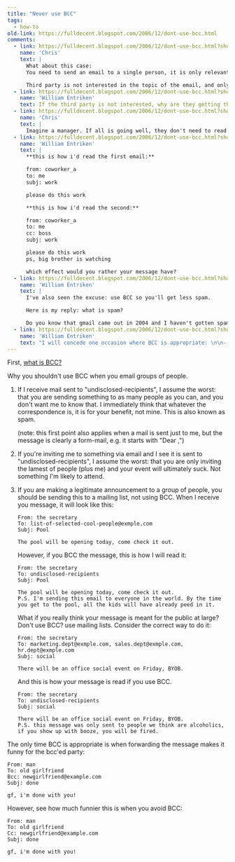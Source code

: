 ```yaml
---
title: "Never use BCC"
tags:
  - how-to
old-link: https://fulldecent.blogspot.com/2006/12/dont-use-bcc.html
comments:
  - link: https://fulldecent.blogspot.com/2006/12/dont-use-bcc.html?showComment=1165839180000#c5302817174548080268
    name: 'Chris'
    text: |
      What about this case:
      You need to send an email to a single person, it is only relevant to them. However, in response to the message, the recipient is likely to a) respond to sender, or b) call a third party for further clarification.

      Third party is not interested in the topic of the email, and only becomes interested if recipient follows up with him instead of reply. This is a case where third party should be BCC rather than CC, since they *should* have no interest in the email.
  - link: https://fulldecent.blogspot.com/2006/12/dont-use-bcc.html?showComment=1165843140000#c5999327847066247084
    name: 'William Entriken'
    text: If the third party is not interested, why are they getting the message?
  - link: https://fulldecent.blogspot.com/2006/12/dont-use-bcc.html?showComment=1165885440000#c319809591162992495
    name: 'Chris'
    text: |
      Imagine a manager. If all is going well, they don't need to read all the interim details. If something is not going well, they will want to go back and read details before responding poorly.
  - link: https://fulldecent.blogspot.com/2006/12/dont-use-bcc.html?showComment=1194387600000#c2997258425646101426
    name: 'William Entriken'
    text: |
      **this is how i'd read the first email:**

      from: coworker_a
      to: me
      subj: work

      please do this work

      **this is how i'd read the second:**

      from: coworker_a
      to: me
      cc: boss
      subj: work

      please do this work
      ps, big brother is watching

      which effect would you rather your message have?
  - link: https://fulldecent.blogspot.com/2006/12/dont-use-bcc.html?showComment=1251589720202#c9204063561060732573
    name: 'William Entriken'
    text: |
      I've also seen the excuse: use BCC so you'll get less spam.

      Here is my reply: what is spam?

      Do you know that gmail came out in 2004 and I haven't gotten spam since?
  - link: https://fulldecent.blogspot.com/2006/12/dont-use-bcc.html?showComment=1279055436968#c3971554742918804071
    name: 'William Entriken'
    text: "I will concede one occasion where BCC is appropriate: \n\n--------\nFrom: Warren Buffet\nTo: Candidate A, Candidate B, Candidate C, Candidate D\nSubj: Succession\n\nDear Applicant,\nCongratulations, I have chosen a list of candidates to succeed me, which includes you. A candidate which is still alive by the time I am unable to run Berkshire Hathaway will be chosen at random.\n\nSincerely,\nWB\n--------\n\nWhen you need to protect your recipients' identities (not just because of spam, R.I.P. 2004) you should explicitly describe the nature and quantity of the recipient list.\n"
---
```


First, [what is BCC?](https://en.wikipedia.org/wiki/Blind_Carbon_Copy)

Why you shouldn't use BCC when you email groups of people.

1. If I receive mail sent to "undisclosed-recipients", I assume the worst: that you are sending something to as many people as you can, and you don't want me to know that. I immediately think that whatever the correspondence is, it is for your benefit, not mine. This is also known as spam.

   (note: this first point also applies when a mail is sent just to me, but the message is clearly a form-mail, e.g. it starts with "Dear <my full first name>,")

2. If you're inviting me to something via email and I see it is sent to "undisclosed-recipients", I assume the worst: that you are only inviting the lamest of people (plus me) and your event will ultimately suck. Not something I'm likely to attend.

3. If you are making a legitimate announcement to a group of people, you should be sending this to a mailing list, not using BCC. When I receive you message, it will look like this:

   ```
   From: the secretary
   To: list-of-selected-cool-people@exmple.com
   Subj: Pool
   
   The pool will be opening today, come check it out.
   ```

   However, if you BCC the message, this is how I will read it:

   ```
   From: the secretary
   To: undisclosed-recipients
   Subj: Pool
   
   The pool will be opening today, come check it out.
   P.S. I'm sending this email to everyone in the world. By the time you get to the pool, all the kids will have already peed in it.
   ```

   What if you really think your message is meant for the public at large? Don't use BCC? use mailing lists. Consider the correct way to do it:

   ```
   From: the secretary
   To: marketing.dept@exmple.com, sales.dept@exmple.com, hr.dept@exmple.com
   Subj: social
   
   There will be an office social event on Friday, BYOB.
   ```

   And this is how your message is read if you use BCC.

   ```
   From: the secretary
   To: undisclosed-recipients
   Subj: social
   
   There will be an office social event on Friday, BYOB.
   P.S. this message was only sent to people we think are alcoholics, if you show up with booze, you will be fired.
   ```

The only time BCC is appropriate is when forwarding the message makes it funny for the bcc'ed party:

```
From: man
To: old girlfriend
Bcc: newgirlfriend@example.com
Subj: done

gf, i'm done with you!
```

However, see how much funnier this is when you avoid BCC:

```
From: man
To: old girlfriend
Cc: newgirlfriend@example.com
Subj: done

gf, i'm done with you!
```

